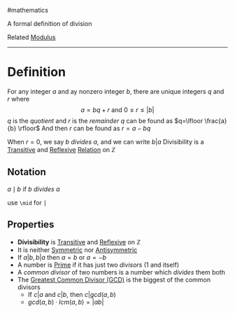 #mathematics 

A formal definition of division

Related 
	[Modulus](Modulus)

---
# Definition
For any integer $a$ and ay nonzero integer $b$, there are unique integers $q$ and $r$ where 
$$a=bq+r \text{ and } 0\leq r\leq |b|$$
	$q$ is the *quotient* and $r$ is the *remainder*
	$q$ can be found as $q=\lfloor \frac{a}{b} \rfloor$
	And then $r$ can be found as $r=a-bq$

When $r=0$, we say $b$ *divides* $a$, and we can write $b | a$
	Divisibility is a [Transitive](../../Computer%20Science/CSC236/CSC236%20Notes/Transitive.md) and [Reflexive](Reflexive.md) [Relation](../../Computer%20Science/CSC236/CSC236%20Notes/Relation.md) on $\mathbb{Z}$

## Notation
$a \mid b$ if $b$ *divides* $a$

use `\mid` for $\mid$ 
## Properties
- **Divisibility** is [Transitive](../../Computer%20Science/CSC236/CSC236%20Notes/Transitive.md) and [Reflexive](Reflexive.md) on $\mathbb{Z}$
- It is neither [Symmetric](../../Computer%20Science/CSC236/CSC236%20Notes/Symmetric.md) nor [Antisymmetric](../../Computer%20Science/CSC236/CSC236%20Notes/Antisymmetric.md)
- If $a|b, b|a$ then $a=b$ or $a=-b$
- A number is [Prime](Prime) if it has just two *divisors* (1 and itself)
- A *common divisor* of two numbers is a number which *divides* them both
- The [Greatest Common Divisor (GCD)](Greatest%20Common%20Divisor%20(GCD).md) is the biggest of the common divisors
	- If $c | a$ and $c|b$, then $c|gcd(a,b)$ 
	- $gcd(a,b)\cdot lcm(a,b)=|ab|$